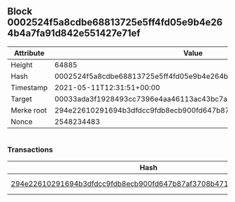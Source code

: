 ## Block 0002524f5a8cdbe68813725e5ff4fd05e9b4e264b4a7fa91d842e551427e71ef

Attribute | Value
--- | ---
Height | 64885
Hash | 0002524f5a8cdbe68813725e5ff4fd05e9b4e264b4a7fa91d842e551427e71ef
Timestamp | 2021-05-11T12:31:51+00:00
Target | 00033ada3f1928493cc7396e4aa46113ac43bc7ac52aab5d08e3934913716f64
Merke root | 294e22610291694b3dfdcc9fdb8ecb900fd647b87af3708b471497b9d940e260
Nonce | 2548234483

```

```

### Transactions

Hash | Amount
--- | ---
[294e22610291694b3dfdcc9fdb8ecb900fd647b87af3708b471497b9d940e260](294e22610291694b3dfdcc9fdb8ecb900fd647b87af3708b471497b9d940e260.md) | 10.00000000 SKEPTI 
